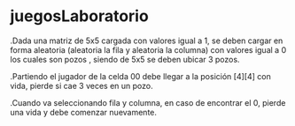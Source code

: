 # juegosLaboratorio
.Dada una matriz de 5x5 cargada con valores igual a 1, se deben cargar en forma aleatoria (aleatoria la fila y aleatoria la columna) con valores igual a 0 los cuales son pozos , siendo de 5x5 se deben ubicar 3 pozos.

.Partiendo el jugador de la celda 00 debe llegar a la posición [4][4] con vida, pierde si cae 3 veces en un pozo.

.Cuando va seleccionando fila y columna, en caso de encontrar el 0, pierde una vida y debe comenzar nuevamente.

